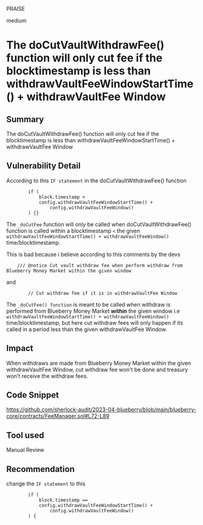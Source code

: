 PRAISE

medium

# The doCutVaultWithdrawFee() function will only cut fee if the blocktimestamp is less than withdrawVaultFeeWindowStartTime() + withdrawVaultFee Window

## Summary
The doCutVaultWithdrawFee() function will only cut fee if the blocktimestamp is less than withdrawVaultFeeWindowStartTime() + withdrawVaultFee Window
## Vulnerability Detail
According to this `IF statement` in the doCutVaultWithdrawFee() function
```solidity
        if (
            block.timestamp <
            config.withdrawVaultFeeWindowStartTime() +
                config.withdrawVaultFeeWindow()
        ) {}
``` 
The `_doCutFee` function will only be called when doCutVaultWithdrawFee() function is called within a blocktimestamp `<` the given `withdrawVaultFeeWindowStartTime() + withdrawVaultFeeWindow()` time/blocktimestamp. 

This is bad because i believe according to this comments by the devs
```solidity
    /// @notice Cut vault withdraw fee when perform withdraw from Blueberry Money Market within the given window
```
and
```solidity
        // Cut withdraw fee if it is in withdrawVaultFee Window
```
The `_doCutFee() function` is meant to be called when withdraw is performed from Blueberry Money Market _**within**_ the given window i.e `withdrawVaultFeeWindowStartTime() + withdrawVaultFeeWindow()` time/blocktimestamp, but here cut withdraw fees will only happen if its called in a period less than the given withdrawVaultFee Window.

## Impact
When withdraws are made from Blueberry Money Market within the given withdrawVaultFee Window, cut withdraw fee won't be done and treasury won't receive the withdraw fees.

## Code Snippet
https://github.com/sherlock-audit/2023-04-blueberry/blob/main/blueberry-core/contracts/FeeManager.sol#L72-L89
## Tool used

Manual Review

## Recommendation
change the `IF statement` to this
```solidity
        if (
            block.timestamp ==
            config.withdrawVaultFeeWindowStartTime() +
                config.withdrawVaultFeeWindow()
        ) {
```